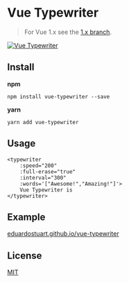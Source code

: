 # Vue Typewriter

> For Vue 1.x see the [1.x branch](https://github.com/eduardostuart/vue-typewriter/tree/1.x).


[![Vue Typewriter](http://share.s.tuart.me/5sGnCt/11adSn3m+)](https://eduardostuart.github.io/vue-typewriter/)



## Install

**npm**

`npm install vue-typewriter --save`

**yarn**

`yarn add vue-typewriter`

## Usage

```vue
<typewriter
    :speed="200"
    :full-erase="true"
    :interval="300"
    :words='["Awesome!","Amazing!"]'>
    Vue Typewriter is
</typewriter>
```

## Example

[eduardostuart.github.io/vue-typewriter](https://eduardostuart.github.io/vue-typewriter/dist)

## License

[MIT](http://opensource.org/licenses/MIT)

